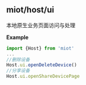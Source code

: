 <a name="module_miot/host/ui"></a>

## miot/host/ui
本地原生业务页面访问与处理

  
**Example**  
```js
import {Host} from 'miot'
...
//删除设备
Host.ui.openDeleteDevice()
//分享设备
Host.ui.openShareDevicePage
```
